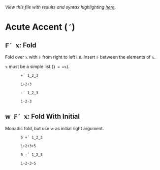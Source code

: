 *View this file with results and syntax highlighting [here](https://mlochbaum.github.io/BQN/help/fold.html).*

# Acute Accent (`´`)

## `𝔽´ 𝕩`: Fold

Fold over `𝕩` with `𝔽` from right to left i.e. Insert `𝔽` between the elements of `𝕩`.

`𝕩` must be a simple list (`1 = =𝕩`).

           +´ 1‿2‿3

           1+2+3

           -´ 1‿2‿3

           1-2-3


## `𝕨 𝔽´ 𝕩`: Fold With Initial

Monadic fold, but use `𝕨` as initial right argument.

           5 +´ 1‿2‿3

           1+2+3+5

           5 -´ 1‿2‿3

           1-2-3-5
